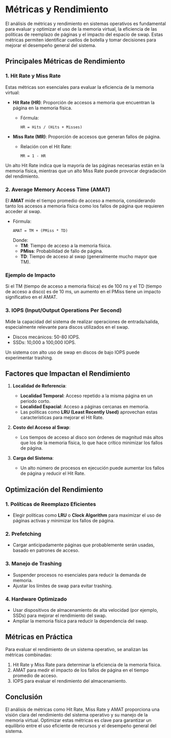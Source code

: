 
# Métricas y Rendimiento

El análisis de métricas y rendimiento en sistemas operativos es fundamental para evaluar y optimizar el uso de la memoria virtual, la eficiencia de las políticas de reemplazo de páginas y el impacto del espacio de swap. Estas métricas permiten identificar cuellos de botella y tomar decisiones para mejorar el desempeño general del sistema.

## Principales Métricas de Rendimiento

### 1. **Hit Rate y Miss Rate**
Estas métricas son esenciales para evaluar la eficiencia de la memoria virtual:

- **Hit Rate (HR)**: Proporción de accesos a memoria que encuentran la página en la memoria física.
  - Fórmula:
    ```
    HR = Hits / (Hits + Misses)
    ```

- **Miss Rate (MR)**: Proporción de accesos que generan fallos de página.
  - Relación con el Hit Rate:
    ```
    MR = 1 - HR
    ```

Un alto Hit Rate indica que la mayoría de las páginas necesarias están en la memoria física, mientras que un alto Miss Rate puede provocar degradación del rendimiento.

### 2. **Average Memory Access Time (AMAT)**
El **AMAT** mide el tiempo promedio de acceso a memoria, considerando tanto los accesos a memoria física como los fallos de página que requieren acceder al swap.

- Fórmula:
  ```
  AMAT = TM + (PMiss * TD)
  ```
  Donde:
  - **TM**: Tiempo de acceso a la memoria física.
  - **PMiss**: Probabilidad de fallo de página.
  - **TD**: Tiempo de acceso al swap (generalmente mucho mayor que TM).

### Ejemplo de Impacto
Si el TM (tiempo de acceso a memoria física) es de 100 ns y el TD (tiempo de acceso a disco) es de 10 ms, un aumento en el PMiss tiene un impacto significativo en el AMAT.

### 3. **IOPS (Input/Output Operations Per Second)**
Mide la capacidad del sistema de realizar operaciones de entrada/salida, especialmente relevante para discos utilizados en el swap.

- Discos mecánicos: 50-80 IOPS.
- SSDs: 10,000 a 100,000 IOPS.

Un sistema con alto uso de swap en discos de bajo IOPS puede experimentar trashing.

## Factores que Impactan el Rendimiento

1. **Localidad de Referencia**:
   - **Localidad Temporal**: Acceso repetido a la misma página en un periodo corto.
   - **Localidad Espacial**: Acceso a páginas cercanas en memoria.
   - Las políticas como **LRU (Least Recently Used)** aprovechan estas características para mejorar el Hit Rate.

2. **Costo del Acceso al Swap**:
   - Los tiempos de acceso al disco son órdenes de magnitud más altos que los de la memoria física, lo que hace crítico minimizar los fallos de página.

3. **Carga del Sistema**:
   - Un alto número de procesos en ejecución puede aumentar los fallos de página y reducir el Hit Rate.

## Optimización del Rendimiento

### 1. **Políticas de Reemplazo Eficientes**
- Elegir políticas como **LRU** o **Clock Algorithm** para maximizar el uso de páginas activas y minimizar los fallos de página.

### 2. **Prefetching**
- Cargar anticipadamente páginas que probablemente serán usadas, basado en patrones de acceso.

### 3. **Manejo de Trashing**
- Suspender procesos no esenciales para reducir la demanda de memoria.
- Ajustar los límites de swap para evitar trashing.

### 4. **Hardware Optimizado**
- Usar dispositivos de almacenamiento de alta velocidad (por ejemplo, SSDs) para mejorar el rendimiento del swap.
- Ampliar la memoria física para reducir la dependencia del swap.

## Métricas en Práctica

Para evaluar el rendimiento de un sistema operativo, se analizan las métricas combinadas:
1. Hit Rate y Miss Rate para determinar la eficiencia de la memoria física.
2. AMAT para medir el impacto de los fallos de página en el tiempo promedio de acceso.
3. IOPS para evaluar el rendimiento del almacenamiento.

## Conclusión

El análisis de métricas como Hit Rate, Miss Rate y AMAT proporciona una visión clara del rendimiento del sistema operativo y su manejo de la memoria virtual. Optimizar estas métricas es clave para garantizar un equilibrio entre el uso eficiente de recursos y el desempeño general del sistema.
